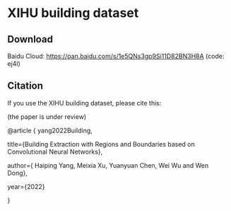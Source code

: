 # XIHU building dataset
## Download
   Baidu Cloud: https://pan.baidu.com/s/1e5QNs3gp9Si11D82BN3H8A (code: ej4l)
## Citation
If you use the XIHU building dataset, please cite this:

(the paper is under review)
 
 @article { yang2022Building,
  
  title={Building Extraction with Regions and Boundaries based on Convolutional Neural Networks},
  
  author={ Haiping Yang, Meixia Xu, Yuanyuan Chen, Wei Wu and Wen Dong},
  
  year={2022}

}
